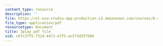 ```yaml
---
content_type: resource
description: ''
file: https://ol-ocw-studio-app-production.s3.amazonaws.com/courses/8-422-atomic-and-optical-physics-ii-spring-2013/c67c37f5731d4472eff5ac573d35756b_vyDnTx4gTis.pdf
file_type: application/pdf
resourcetype: Document
title: 3play pdf file
uid: c67c37f5-731d-4472-eff5-ac573d35756b
---
```

